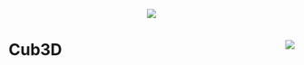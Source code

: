 <p align="center"><img src="https://github.com/SidBertalia/SidBertalia/blob/main/srcs/cub3de.png" /></p>

# Cub3D <img src="https://badge42.herokuapp.com/api/project/sbertali/cub3d" align=right>
